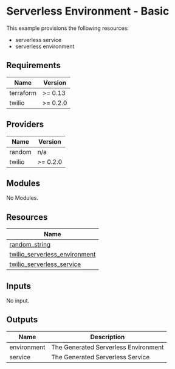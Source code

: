 # Serverless Environment - Basic

This example provisions the following resources:

- serverless service
- serverless environment

## Requirements

| Name      | Version  |
| --------- | -------- |
| terraform | >= 0.13  |
| twilio    | >= 0.2.0 |

## Providers

| Name   | Version  |
| ------ | -------- |
| random | n/a      |
| twilio | >= 0.2.0 |

## Modules

No Modules.

## Resources

| Name                                                                                                                                    |
| --------------------------------------------------------------------------------------------------------------------------------------- |
| [random_string](https://registry.terraform.io/providers/hashicorp/random/latest/docs/resources/string)                                  |
| [twilio_serverless_environment](https://registry.terraform.io/providers/RJPearson94/twilio/0.2.0/docs/resources/serverless_environment) |
| [twilio_serverless_service](https://registry.terraform.io/providers/RJPearson94/twilio/0.2.0/docs/resources/serverless_service)         |

## Inputs

No input.

## Outputs

| Name        | Description                          |
| ----------- | ------------------------------------ |
| environment | The Generated Serverless Environment |
| service     | The Generated Serverless Service     |
